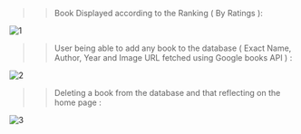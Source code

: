 >> Book Displayed according to the Ranking ( By Ratings ):

![1](https://github.com/krizhnaa/Personal-BookTracker.py/assets/86138069/9a56319f-58c5-46bf-a7f8-ffa28dcb001c)


>> User being able to add any book to the database ( Exact Name, Author, Year and Image URL fetched using Google books API ) :

![2](https://github.com/krizhnaa/Personal-BookTracker.py/assets/86138069/44e03aef-103d-4a6b-9f99-d1e2bdc442b2)


>> Deleting a book from the database and that reflecting on the home page :

![3](https://github.com/krizhnaa/Personal-BookTracker.py/assets/86138069/e282813c-6c63-4e92-81a3-8886d50b0ea7)
